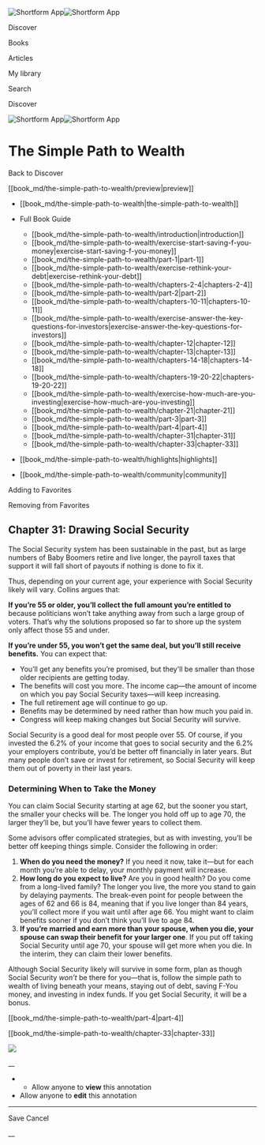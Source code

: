 ![Shortform App](/img/logo.36a2399e.svg)![Shortform App](/img/logo-dark.70c1b072.svg)

Discover

Books

Articles

My library

Search

Discover

![Shortform App](/img/logo.36a2399e.svg)![Shortform App](/img/logo-dark.70c1b072.svg)

# The Simple Path to Wealth

Back to Discover

[[book_md/the-simple-path-to-wealth/preview|preview]]

  * [[book_md/the-simple-path-to-wealth|the-simple-path-to-wealth]]
  * Full Book Guide

    * [[book_md/the-simple-path-to-wealth/introduction|introduction]]
    * [[book_md/the-simple-path-to-wealth/exercise-start-saving-f-you-money|exercise-start-saving-f-you-money]]
    * [[book_md/the-simple-path-to-wealth/part-1|part-1]]
    * [[book_md/the-simple-path-to-wealth/exercise-rethink-your-debt|exercise-rethink-your-debt]]
    * [[book_md/the-simple-path-to-wealth/chapters-2-4|chapters-2-4]]
    * [[book_md/the-simple-path-to-wealth/part-2|part-2]]
    * [[book_md/the-simple-path-to-wealth/chapters-10-11|chapters-10-11]]
    * [[book_md/the-simple-path-to-wealth/exercise-answer-the-key-questions-for-investors|exercise-answer-the-key-questions-for-investors]]
    * [[book_md/the-simple-path-to-wealth/chapter-12|chapter-12]]
    * [[book_md/the-simple-path-to-wealth/chapter-13|chapter-13]]
    * [[book_md/the-simple-path-to-wealth/chapters-14-18|chapters-14-18]]
    * [[book_md/the-simple-path-to-wealth/chapters-19-20-22|chapters-19-20-22]]
    * [[book_md/the-simple-path-to-wealth/exercise-how-much-are-you-investing|exercise-how-much-are-you-investing]]
    * [[book_md/the-simple-path-to-wealth/chapter-21|chapter-21]]
    * [[book_md/the-simple-path-to-wealth/part-3|part-3]]
    * [[book_md/the-simple-path-to-wealth/part-4|part-4]]
    * [[book_md/the-simple-path-to-wealth/chapter-31|chapter-31]]
    * [[book_md/the-simple-path-to-wealth/chapter-33|chapter-33]]
  * [[book_md/the-simple-path-to-wealth/highlights|highlights]]
  * [[book_md/the-simple-path-to-wealth/community|community]]



Adding to Favorites 

Removing from Favorites 

## Chapter 31: Drawing Social Security

The Social Security system has been sustainable in the past, but as large numbers of Baby Boomers retire and live longer, the payroll taxes that support it will fall short of payouts if nothing is done to fix it.

Thus, depending on your current age, your experience with Social Security likely will vary. Collins argues that:

**If you’re 55 or older, you’ll collect the full amount you’re entitled to** because politicians won’t take anything away from such a large group of voters. That’s why the solutions proposed so far to shore up the system only affect those 55 and under.

**If you’re under 55, you won’t get the same deal, but you’ll still receive benefits.** You can expect that:

  * You’ll get any benefits you’re promised, but they'll be smaller than those older recipients are getting today.
  * The benefits will cost you more. The income cap—the amount of income on which you pay Social Security taxes—will keep increasing.
  * The full retirement age will continue to go up.
  * Benefits may be determined by need rather than how much you paid in.
  * Congress will keep making changes but Social Security will survive.



Social Security is a good deal for most people over 55. Of course, if you invested the 6.2% of your income that goes to social security and the 6.2% your employers contribute, you’d be better off financially in later years. But many people don’t save or invest for retirement, so Social Security will keep them out of poverty in their last years.

### Determining When to Take the Money

You can claim Social Security starting at age 62, but the sooner you start, the smaller your checks will be. The longer you hold off up to age 70, the larger they’ll be, but you’ll have fewer years to collect them.

Some advisors offer complicated strategies, but as with investing, you’ll be better off keeping things simple. Consider the following in order:

  1. **When do you need the money?** If you need it now, take it—but for each month you’re able to delay, your monthly payment will increase.
  2. **How long do you expect to live?** Are you in good health? Do you come from a long-lived family? The longer you live, the more you stand to gain by delaying payments. The break-even point for people between the ages of 62 and 66 is 84, meaning that if you live longer than 84 years, you’ll collect more if you wait until after age 66. You might want to claim benefits sooner if you don’t think you’ll live to age 84.
  3. **If you’re married and earn more than your spouse, when you die, your spouse can swap their benefit for your larger one**. If you put off taking Social Security until age 70, your spouse will get more when you die. In the interim, they can claim their lower benefits.



Although Social Security likely will survive in some form, plan as though Social Security _won’t_ be there for you—that is, follow the simple path to wealth of living beneath your means, staying out of debt, saving F-You money, and investing in index funds. If you get Social Security, it will be a bonus.

[[book_md/the-simple-path-to-wealth/part-4|part-4]]

[[book_md/the-simple-path-to-wealth/chapter-33|chapter-33]]

![](https://bat.bing.com/action/0?ti=56018282&Ver=2&mid=cc1a4d77-9625-4763-bd66-adbac498b899&sid=1711133063fa11eebdec89a8b8ae3bbc&vid=171147a063fa11eea7440fcfeb230d96&vids=0&msclkid=N&pi=0&lg=en-US&sw=800&sh=600&sc=24&nwd=1&tl=Shortform%20%7C%20Book&p=https%3A%2F%2Fwww.shortform.com%2Fapp%2Fbook%2Fthe-simple-path-to-wealth%2Fchapter-31&r=&lt=402&evt=pageLoad&sv=1&rn=270496)

__

  *   * Allow anyone to **view** this annotation
  * Allow anyone to **edit** this annotation



* * *

Save Cancel

__



